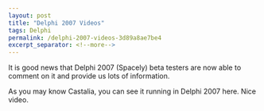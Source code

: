 ```yaml
---
layout: post
title: "Delphi 2007 Videos"
tags: Delphi
permalink: /delphi-2007-videos-3d89a8ae7be4
excerpt_separator: <!--more-->
---
```

It is good news that Delphi 2007 (Spacely) beta testers are now able to comment on it and provide us lots of information.

As you may know Castalia, you can see it running in Delphi 2007 here. Nice video.
<!--more-->
